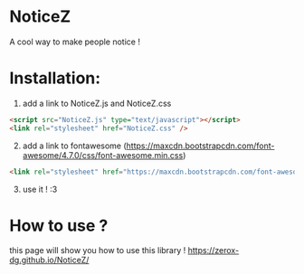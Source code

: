 # NoticeZ
A cool way to make people notice !

# Installation:
1. add a link to NoticeZ.js and NoticeZ.css
```html
<script src="NoticeZ.js" type="text/javascript"></script>
<link rel="stylesheet" href="NoticeZ.css" />
```
2. add a link to fontawesome (https://maxcdn.bootstrapcdn.com/font-awesome/4.7.0/css/font-awesome.min.css)
```html
<link rel="stylesheet" href="https://maxcdn.bootstrapcdn.com/font-awesome/4.7.0/css/font-awesome.min.css" />
```
3. use it ! :3 <br>

# How to use ?
this page will show you how to use this library !
https://zerox-dg.github.io/NoticeZ/

